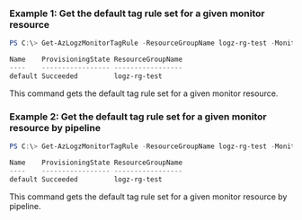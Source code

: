 ### Example 1: Get the default tag rule set for a given monitor resource
```powershell
PS C:\> Get-AzLogzMonitorTagRule -ResourceGroupName logz-rg-test -MonitorName pwsh-logz04

Name    ProvisioningState ResourceGroupName
----    ----------------- -----------------
default Succeeded         logz-rg-test
```

This command gets the default tag rule set for a given monitor resource.

### Example 2: Get the default tag rule set for a given monitor resource by pipeline
```powershell
PS C:\> Get-AzLogzMonitorTagRule -ResourceGroupName logz-rg-test -MonitorName pwsh-logz04 | Get-AzLogzMonitorTagRule

Name    ProvisioningState ResourceGroupName
----    ----------------- -----------------
default Succeeded         logz-rg-test
```

This command gets the default tag rule set for a given monitor resource by pipeline.

